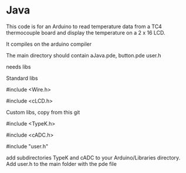 # Java
This code is for an Arduino to read temperature data from a TC4 thermocouple board and display the temperature on a 2 x 16 LCD.

It compiles on the arduino compiler

The main directory should contain aJava.pde, button.pde user.h

needs libs 

Standard libs

#include <Wire.h>

#include <cLCD.h>

Custom libs, copy from this git

#include <TypeK.h>

#include <cADC.h>

#include "user.h"

add subdirectories TypeK and cADC to your Arduino/Libraries directory.  Add user.h to the main folder with the pde file

